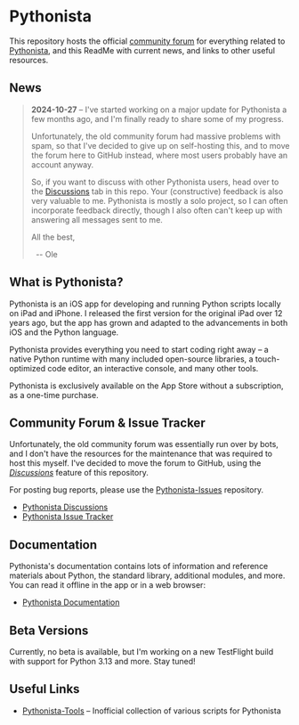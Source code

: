 # Pythonista

This repository hosts the official [community forum](https://github.com/omz/Pythonista/discussions) for everything related to [Pythonista](https://pythonista.app), and this ReadMe with current news, and links to other useful resources.

## News

> **2024-10-27** – I've started working on a major update for Pythonista a few months ago, and I'm finally ready to share some of my progress.
> 
> Unfortunately, the old community forum had massive problems with spam, so that I've decided to give up on self-hosting this, and to move the forum here to GitHub instead, where most users probably have an account anyway.
>
> So, if you want to discuss with other Pythonista users, head over to the [Discussions]() tab in this repo. Your (constructive) feedback is also very valuable to me. Pythonista is mostly a solo project, so I can often incorporate feedback directly, though I also often can't keep up with answering all messages sent to me.
>
> All the best,
> 
>  -- Ole

## What is Pythonista?

Pythonista is an iOS app for developing and running Python scripts locally on iPad and iPhone. I released the first version for the original iPad over 12 years ago, but the app has grown and adapted to the advancements in both iOS and the Python language.

Pythonista provides everything you need to start coding right away – a native Python runtime with many included open-source libraries, a touch-optimized code editor, an interactive console, and many other tools.

Pythonista is exclusively available on the App Store without a subscription, as a one-time purchase.

## Community Forum & Issue Tracker

Unfortunately, the old community forum was essentially run over by bots, and I don't have the resources for the maintenance that was required to host this myself. I've decided to move the forum to GitHub, using the [*Discussions*](https://github.com/omz/Pythonista/discussions) feature of this repository.

For posting bug reports, please use the [Pythonista-Issues](https://github.com/omz/Pythonista-Issues) repository.

* [Pythonista Discussions](https://github.com/omz/Pythonista/discussions)
* [Pythonista Issue Tracker](https://github.com/omz/Pythonista-Issues)

## Documentation

Pythonista's documentation contains lots of information and reference materials about Python, the standard library, additional modules, and more. You can read it offline in the app or in a web browser:

* [Pythonista Documentation](https://omz-software.com/pythonista/docs)

## Beta Versions

Currently, no beta is available, but I'm working on a new TestFlight build with support for Python 3.13 and more. Stay tuned!

## Useful Links

* [Pythonista-Tools]() – Inofficial collection of various scripts for Pythonista
